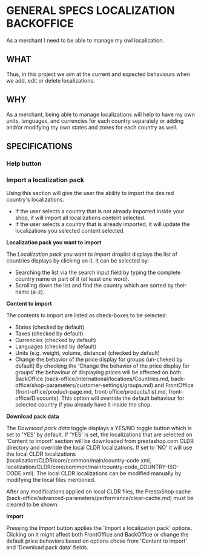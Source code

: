 # GENERAL SPECS LOCALIZATION BACKOFFICE

As a merchant I need to be able to manage my owl localization.

## WHAT

Thus, in this project we aim at the current and expected behaviours when we add, edit or delete localizations.

## WHY

As a merchant, being able to manage localizations will help to have my own units, languages, and currencies for each country separately or adding and/or modifying my own states and zones for each country as well.

## SPECIFICATIONS

### Help button


### Import a localization pack

Using this section will give the user the ability to import the desired country's localizations.
- If the user selects a country that is not already imported inside your shop, it will import all localizations content selected.
- If the user selects a country that is already imported, it will update the localizations you selected content selected.

**Localization pack you want to import**

The _Localization pack you want to import_ droplist displays the list of countries displays by clicking on it. It can be selected by:
- Searching the list via the search input field by typing the complete country name or part of it (at least one word).
- Scrolling down the list and find the country which are sorted by their name (a-z).

**Content to import**

The contents to import are listed as check-boxes to be selected:
- States (checked by default)
- Taxes (checked by default)
- Currencies (checked by default)
- Languages (checked by default)
- Units (e.g. weight, volume, distance) (checked by default)
- Change the behavior of the price display for groups (un-cheked by default)
By checking the 'Change the behavior of the price display for groups' the behaviour of displaying prices will be affected on both BackOffice (back-office/international/locations/Countries.md, back-office/shop-parameters/customer-settings/groups.md) and FrontOffice (front-office/product-page.md, front-office/products/list.md, front-office/Discounts). This option will override the default behaviour for selected country if you already have it inside the shop.

**Download pack data**

The _Download pack data_ toggle displays a YES/NO toggle button which is set to 'YES' by default. If 'YES' is set, the localizations that are selected on 'Content to import' section will be downloaded from prestashop.com CLDR directory and override the local CLDR localizations. If set to 'NO' it will use the local CLDR localizations (localization/CLDR/core/common/main/country-code.xml, localization/CLDR/core/common/main/country-code_COUNTRY-ISO-CODE.xml). The local CLDR localizations can be modified manually by modifying the local files mentioned.

After any modifications applied on local CLDR files, the PrestaShop cache (back-office/advanced-parameters/performance/clear-cache.md) must be cleared to be shown.

**Import**

Pressing the _Import_ button applies the 'Import a localization pack' options. Clicking on it might affect both FrontOffice and BackOffice or change the default price behaviors based on options chose from 'Content to import' and 'Download pack data' fields.
